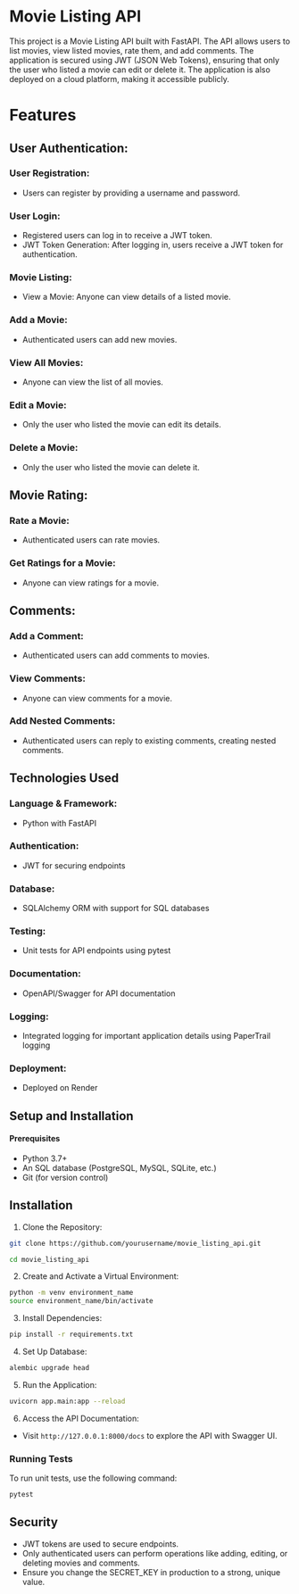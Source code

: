 # Movie Listing API

This project is a Movie Listing API built with FastAPI. The API allows users to list movies, view listed movies, rate them, and add comments. The application is secured using JWT (JSON Web Tokens), ensuring that only the user who listed a movie can edit or delete it. The application is also deployed on a cloud platform, making it accessible publicly.

# Features

## User Authentication:
### User Registration: 
- Users can register by providing a username and password.
### User Login: 
- Registered users can log in to receive a JWT token.
- JWT Token Generation: After logging in, users receive a JWT token for authentication.
### Movie Listing:
- View a Movie: Anyone can view details of a listed movie.
### Add a Movie: 
- Authenticated users can add new movies.
### View All Movies: 
- Anyone can view the list of all movies.
### Edit a Movie: 
- Only the user who listed the movie can edit its details.
### Delete a Movie: 
- Only the user who listed the movie can delete it.
## Movie Rating:
### Rate a Movie: 
- Authenticated users can rate movies.
### Get Ratings for a Movie: 
- Anyone can view ratings for a movie.
## Comments:
### Add a Comment: 
- Authenticated users can add comments to movies.
### View Comments: 
- Anyone can view comments for a movie.
### Add Nested Comments: 
- Authenticated users can reply to existing comments, creating nested comments.

## Technologies Used
### Language & Framework: 
- Python with FastAPI
### Authentication: 
- JWT for securing endpoints
### Database: 
- SQLAlchemy ORM with support for SQL databases
### Testing: 
- Unit tests for API endpoints using pytest
### Documentation: 
- OpenAPI/Swagger for API documentation
### Logging: 
- Integrated logging for important application details using PaperTrail logging
### Deployment: 
- Deployed on Render 

## Setup and Installation
#### Prerequisites
- Python 3.7+
- An SQL database (PostgreSQL, MySQL, SQLite, etc.)
- Git (for version control)

## Installation
1. Clone the Repository:
``` bash
git clone https://github.com/yourusername/movie_listing_api.git
```

``` bash
cd movie_listing_api
```
2. Create and Activate a Virtual Environment:
``` bash
python -m venv environment_name
source environment_name/bin/activate 
```
3. Install Dependencies:
``` bash
pip install -r requirements.txt
```
4. Set Up Database:
``` bash
alembic upgrade head
```
5. Run the Application:
``` bash
uvicorn app.main:app --reload
```
6. Access the API Documentation:
- Visit `http://127.0.0.1:8000/docs` to explore the API with Swagger UI.

### Running Tests
To run unit tests, use the following command:
```bash
pytest
```

## Security
- JWT tokens are used to secure endpoints.
- Only authenticated users can perform operations like adding, editing, or deleting movies and comments.
- Ensure you change the SECRET_KEY in production to a strong, unique value.